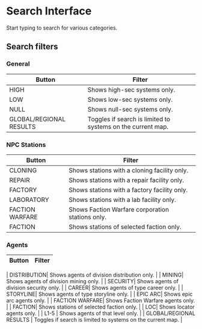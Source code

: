 # Search Interface
Start typing to search for various categories.
## Search filters
### General
| Button | Filter |
|--|--|
| HIGH | Shows high-sec systems only. |
| LOW| Shows low-sec systems only. |
| NULL| Shows null-sec systems only. |
| GLOBAL/REGIONAL RESULTS | Toggles if search is limited to systems on the current map. |

### NPC Stations
| Button | Filter |
|--|--|
| CLONING| Shows stations with a cloning facility only. |
| REPAIR| Shows stations with a repair facility only. |
| FACTORY| Shows stations with a factory facility only. |
| LABORATORY| Shows stations with a lab facility only. |
| FACTION WARFARE| Shows Faction Warfare corporation stations only. |
| FACTION| Shows stations of selected faction only. |

### Agents 
| Button | Filter |
|--|--|

| DISTRIBUTION| Shows agents of division distribution only. |
| MINING| Shows agents of division mining only. |
| SECURITY| Shows agents of division security only. |
| CAREER| Shows agents of type career only. |
| STORYLINE| Shows agents of type storyline only.  |
| EPIC ARC| Shows epic arc agents only. |
| FACTION WARFARE| Shows Faction Warfare agents only. |
| FACTION| Shows stations of selected faction only. |
| LOC| Shows locator agents only. |
| L1-5 | Shows agents of that level only. |
| GLOBAL/REGIONAL RESULTS | Toggles if search is limited to systems on the current map. |


<!--stackedit_data:
eyJoaXN0b3J5IjpbNTMwOTczMTMwLDg4ODU3MjQ5LC04NzIwNT
AyOF19
-->